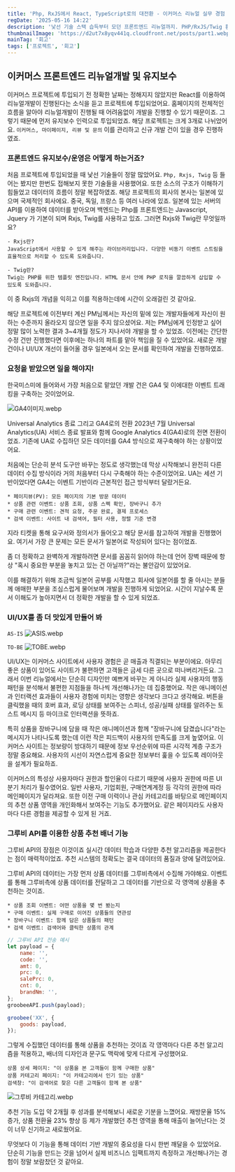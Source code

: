 ```yaml
---
title: 'Php, RxJS에서 React, TypeScript로의 대전환 - 이커머스 리뉴얼 실무 경험 1편'
regDate: '2025-05-16 14:22'
description: '낯선 기술 스택 습득부터 모던 프론트엔드 리뉴얼까지. PHP/RxJS/Twig 환경에서 React/TypeScript로의 대전환 프로젝트를 통한 개발자 성장 스토리!'
thumbnailImage: 'https://d2ut7x8yqv441q.cloudfront.net/posts/part1.webp'
mainTag: '회고'
tags: ['프로젝트', '회고']
---
```


## 이커머스 프론트엔드 리뉴얼개발 및 유지보수

이커머스 프로젝트에 투입되기 전 정확한 날짜는 정해지지 않았지만 React를 이용하여 리뉴얼개발이 진행된다는 소식을 듣고 프로젝트에 투입되었어요. 홈페이지의 전체적인 흐름을 알아야 리뉴얼개발이 진행될 때 어려움없이 개발을 진행할 수 있기 때문이죠. 그렇기 때문에 먼저 유지보수 인력으로 투입되었죠. 해당 프로젝트는 크게 3개로 나뉘었어요. `이커머스, 마이페이지, 리뷰 및 문의` 이를 관리하고 신규 개발 건이 있을 경우 진행하였죠.

### 프론트엔드 유지보수/운영은 어떻게 하는거죠?

처음 프로젝트에 투입되었을 때 낯선 기술들이 정말 많았어요. `Php, Rxjs, Twig` 등 들어는 봤지만 한번도 접해보지 못한 기술들을 사용했어요. 또한 소스의 구조가 이해하기 힘들었고 데이터의 흐름이 정말 복잡하였죠. 해당 프로젝트의 회사의 본사는 일본에 있으며 국제적인 회사에요. 중국, 독일, 프랑스 등 여러 나라에 있죠. 일본에 있는 서버의 API를 이용하여 데이터를 받아오며 백엔드는 Php를 프론트엔드는 Javascript, Jquery 가 기본이 되며 Rxjs, Twig를 사용하고 있죠. 그러면 Rxjs와 Twig란 무엇일까요?

```point
- Rxjs란?
JavaScript에서 사용할 수 있게 해주는 라이브러리입니다. 다양한 비동기 이벤트 스트림을 효율적으로 처리할 수 있도록 도와줍니다.

- Twig란?
Twig는 PHP를 위한 템플릿 엔진입니다. HTML 문서 안에 PHP 로직을 깔끔하게 삽입할 수 있도록 도와줍니다.
```

이 중 Rxjs의 개념을 익히고 이를 적용하는데에 시간이 오래걸린 것 같아요.

해당 프로젝트에 이전부터 계신 PM님께서는 자신의 밑에 있는 개발자들에게 자신이 원하는 수준까지 올라오지 않으면 일을 주지 않으셨어요. 저는 PM님에게 인정받고 싶어 정말 많이 노력한 결과 3~4개월 정도가 지나서야 개발을 할 수 있었죠. 이전에는 간단한 수정 건만 진행했다면 이후에는 하나의 파트를 맡아 책임을 질 수 있었어요. 새로운 개발 건이나 UI/UX 개선이 들어올 경우 일본에서 오는 문서를 확인하여 개발을 진행하였죠.

### 요청을 받았으면 일을 해야지!

한국미스미에 들어와서 가장 처음으로 맡았던 개발 건은 GA4 및 이에대한 이벤트 트래킹을 구축하는 것이었어요.

![GA4이미지.webp](https://d2ut7x8yqv441q.cloudfront.net/posts/1750098417939.webp)

Universal Analytics 종료 그리고 GA4로의 전환
2023년 7월 Universal Analytics(UA) 서비스 종료 발표와 함께 Google Analytics 4(GA4)로의 전면 전환이었죠. 기존에 UA로 수집하던 모든 데이터를 GA4 방식으로 재구축해야 하는 상황이었어요.

처음에는 단순히 분석 도구만 바꾸는 정도로 생각했는데 막상 시작해보니 완전히 다른 데이터 수집 방식이라 거의 처음부터 다시 구축해야 하는 수준이었어요. UA는 세션 기반이었다면 GA4는 이벤트 기반이라 근본적인 접근 방식부터 달랐거든요.

```list
* 페이지뷰(PV): 모든 페이지의 기본 방문 데이터
* 상품 관련 이벤트: 상품 조회, 상품 스펙 확인, 장바구니 추가
* 구매 관련 이벤트: 견적 요청, 주문 완료, 결제 프로세스
* 검색 이벤트: 사이트 내 검색어, 필터 사용, 정렬 기준 변경
```

지라 티켓을 통해 요구서와 정의서가 들어오고 해당 문서를 참고하여 개발을 진행했어요. 여기서 가장 큰 문제는 모든 문서가 일본어로 작성되어 있다는 점이었죠.

좀 더 정확하고 완벽하게 개발하려면 문서를 꼼꼼히 읽어야 하는데 언어 장벽 때문에 항상 "혹시 중요한 부분을 놓치고 있는 건 아닐까?"라는 불안감이 있었어요.

이를 해결하기 위해 조금씩 일본어 공부를 시작했고 회사에 일본어를 할 줄 아시는 분들께 애매한 부분을 조심스럽게 물어보며 개발을 진행하게 되었어요. 시간이 지날수록 문서 이해도가 높아지면서 더 정확한 개발을 할 수 있게 되었죠.

### UI/UX를 좀 더 맛있게 만들어 봐

`AS-IS`
![ASIS.webp](https://d2ut7x8yqv441q.cloudfront.net/posts/1750099459916.webp)

`TO-BE`
![TOBE.webp](https://d2ut7x8yqv441q.cloudfront.net/posts/1750099463232.webp)

UI/UX는 이커머스 사이트에서 사용자 경험은 곧 매출과 직결되는 부분이에요. 아무리 좋은 상품이 있어도 사이트가 불편하면 고객들은 금세 다른 곳으로 떠나버리거든요. 그래서 이번 리뉴얼에서는 단순히 디자인만 예쁘게 바꾸는 게 아니라 실제 사용자의 행동 패턴을 분석해서 불편한 지점들을 하나씩 개선해나가는 데 집중했어요. 작은 애니메이션과 인터랙션 효과들이 사용자 경험에 미치는 영향은 생각보다 크다고 생각해요. 버튼을 클릭했을 때의 호버 효과, 로딩 상태를 보여주는 스피너, 성공/실패 상태를 알려주는 토스트 메시지 등 마이크로 인터랙션을 뜻하죠.

특히 상품을 장바구니에 담을 때 작은 애니메이션과 함께 "장바구니에 담겼습니다"라는 메시지가 나타나도록 했는데 이런 작은 피드백이 사용자의 만족도를 크게 높였어요. 이커머스 사이트는 정보량이 방대하기 때문에 정보 우선순위에 따른 시각적 계층 구조가 정말 중요해요. 사용자의 시선이 자연스럽게 중요한 정보부터 훑을 수 있도록 레이아웃을 설계가 필요하죠.

이커머스의 특성상 사용자마다 권한과 할인율이 다르기 때문에 사용자 권한에 따른 UI 분기 처리가 필수였어요. 일반 사용자, 기업회원, 구매연계계정 등 각각의 권한에 따라 메인페이지가 달라져요. 또한 이전 구매 이력이나 관심 카테고리를 바탕으로 메인페이지의 추천 상품 영역을 개인화해서 보여주는 기능도 추가했어요. 같은 페이지라도 사용자마다 다른 경험을 제공할 수 있게 된 거죠.

### 그루비 API를 이용한 상품 추천 배너 기능

그루비 API의 장점은 이것이죠 실시간 데이터 학습과 다양한 추천 알고리즘을 제공한다는 점이 매력적이었죠. 추천 시스템의 정확도는 결국 데이터의 품질과 양에 달려있어요.

그루비 API의 데이터는 가장 먼저 상품 데이터를 그루비측에서 수집해 가야해요. 이벤트를 통해 그루비측에 상품 데이터를 전달하고 그 데이터를 기반으로 각 영역에 상품을 추천하는 것이죠.

```list
* 상품 조회 이벤트: 어떤 상품을 몇 번 봤는지
* 구매 이벤트: 실제 구매로 이어진 상품들의 연관성
* 장바구니 이벤트: 함께 담은 상품들의 패턴
* 검색 이벤트: 검색어와 클릭한 상품의 관계
```

```js
// 그루비 API 전송 예시
let payload = {
	name: '',
	code: '',
	amt: 0,
	prc: 0,
	salePrc: 0,
	cnt: 0,
	brandNm: '',
};
groobeeAPI.push(payload);

groobee('XX', {
	goods: payload,
});
```

그렇게 수집했던 데이터를 통해 상품을 추천하는 것이죠 각 영역마다 다른 추천 알고리즘을 적용하고, 배너의 디자인과 문구도 맥락에 맞게 다르게 구성했어요.

```list
상품 상세 페이지: "이 상품을 본 고객들이 함께 구매한 상품"
상품 카테고리 페이지: "이 카테고리에서 인기 있는 상품"
검색창: "이 검색어로 찾은 다른 고객들이 함께 본 상품"
```

![그루비 카테고리.webp](https://d2ut7x8yqv441q.cloudfront.net/posts/1750100410915.webp)

추천 기능 도입 약 2개월 후 성과를 분석해보니 새로운 기분을 느꼈어요. 재방문율 15% 증가, 상품 전환율 23% 향상 등 제가 개발했던 추천 영역을 통해 매출이 늘어난다는 것이 너무 신기하고 새로웠어요.

무엇보다 이 기능을 통해 데이터 기반 개발의 중요성을 다시 한번 깨달을 수 있었어요. 단순히 기능을 만드는 것을 넘어서 실제 비즈니스 임팩트까지 측정하고 개선해나가는 경험이 정말 보람찼던 것 같아요.

